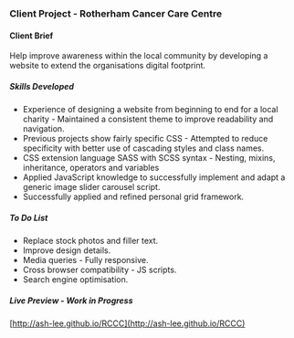 ### Client Project - Rotherham Cancer Care Centre

#### Client Brief
Help improve awareness within the local community by developing a website to extend the organisations digital footprint.

##### Skills Developed
<ul>
	<li>Experience of designing a website from beginning to end for a local charity - Maintained a consistent theme to improve readability and navigation.</li>
	<li>Previous projects show fairly specific CSS - Attempted to reduce specificity with better use of cascading styles and class names.</li>
	<li>CSS extension language SASS with SCSS syntax - Nesting, mixins, inheritance, operators and variables</li>
	<li>Applied JavaScript knowledge to successfully implement and adapt a generic image slider carousel script.</li>
	<li>Successfully applied and refined personal grid framework.</li>
</ul>

##### To Do List
<ul>
	<li>Replace stock photos and filler text.</li>
    <li>Improve design details.</li>
	<li>Media queries - Fully responsive.</li>
	<li>Cross browser compatibility - JS scripts.</li>
	<li>Search engine optimisation.</li>
</ul>

##### Live Preview - _Work in Progress_
[http://ash-lee.github.io/RCCC](http://ash-lee.github.io/RCCC)


